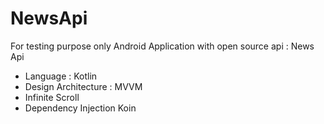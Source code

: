 # NewsApi
For testing purpose only
Android Application with open source api : News Api
- Language : Kotlin
- Design Architecture : MVVM
- Infinite Scroll
- Dependency Injection Koin
